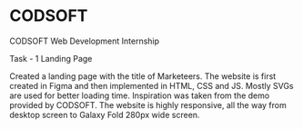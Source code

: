 # CODSOFT
CODSOFT Web Development Internship

Task - 1
Landing Page

Created a landing page with the title of Marketeers. The website is first created in Figma and then implemented in HTML, CSS and JS.
Mostly SVGs are used for better loading time.
Inspiration was taken from the demo provided by CODSOFT.
The website is highly responsive, all the way from desktop screen to Galaxy Fold 280px wide screen.
